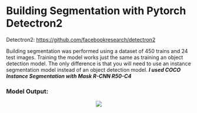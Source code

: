 # Building Segmentation with Pytorch Detectron2

Detectron2: https://github.com/facebookresearch/detectron2

Building segmentation was performed using a dataset of 450 trains and 24 test images.
Training the model works just the same as training an object detection model. The only difference is that you will need to use an instance segmentation model instead of an object detection model. *__I used COCO Instance Segmentation with Mask R-CNN R50-C4__*

### Model Output:
<div align="center">
  <img src="./output_goruntu/building_AdobeExpress.gif">
<div>
